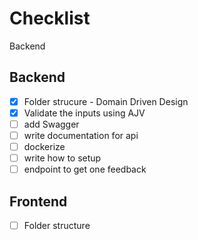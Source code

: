 # Checklist

 Backend

## Backend

- [x] Folder strucure - Domain Driven Design
- [x] Validate the inputs using AJV
- [ ] add Swagger
- [ ] write documentation for api
- [ ] dockerize
- [ ] write how to setup
- [ ] endpoint to get one feedback

## Frontend

- [ ] Folder structure
